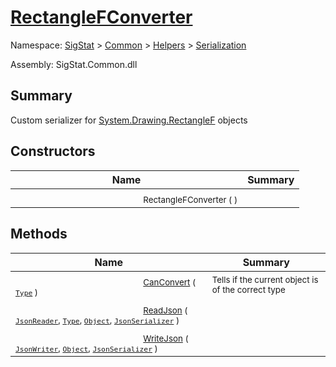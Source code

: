 # [RectangleFConverter](./RectangleFConverter.md)

Namespace: [SigStat]() > [Common](./../../README.md) > [Helpers](./../README.md) > [Serialization](./README.md)

Assembly: SigStat.Common.dll

## Summary
Custom serializer for [System.Drawing.RectangleF](https://docs.microsoft.com/en-us/dotnet/api/System.Drawing.RectangleF) objects

## Constructors

| Name | Summary | 
| --- | --- | 
| <img width=200/> <sub>RectangleFConverter (  )</sub>| <sub></sub>| <br>


## Methods

| Name | Summary | 
| --- | --- | 
| <img width=200/> <sub>[CanConvert](./Methods/RectangleFConverter-100664058.md) ( [`Type`](https://docs.microsoft.com/en-us/dotnet/api/System.Type) )</sub>| <sub>Tells if the current object is of the correct type</sub>| <br>
| <img width=200/> <sub>[ReadJson](./Methods/RectangleFConverter-100664059.md) ( [`JsonReader`](./RectangleFConverter.md), [`Type`](https://docs.microsoft.com/en-us/dotnet/api/System.Type), [`Object`](https://docs.microsoft.com/en-us/dotnet/api/System.Object), [`JsonSerializer`](./RectangleFConverter.md) )</sub>| <sub></sub>| <br>
| <img width=200/> <sub>[WriteJson](./Methods/RectangleFConverter-100664060.md) ( [`JsonWriter`](./RectangleFConverter.md), [`Object`](https://docs.microsoft.com/en-us/dotnet/api/System.Object), [`JsonSerializer`](./RectangleFConverter.md) )</sub>| <sub></sub>| <br>



